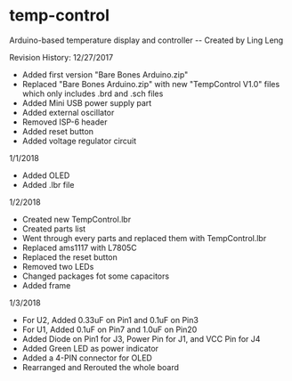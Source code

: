 # temp-control
Arduino-based temperature display and controller -- Created by Ling Leng

Revision History:
12/27/2017
- Added first version "Bare Bones Arduino.zip"
- Replaced "Bare Bones Arduino.zip" with new "TempControl V1.0" files which only includes .brd and .sch files
- Added Mini USB power supply part
- Added external oscillator
- Removed ISP-6 header
- Added reset button
- Added voltage regulator circuit

1/1/2018
- Added OLED
- Added .lbr file

1/2/2018
- Created new TempControl.lbr
- Created parts list
- Went through every parts and replaced them with TempControl.lbr
- Replaced ams1117 with L7805C
- Replaced the reset button
- Removed two LEDs
- Changed packages fot some capacitors
- Added frame

1/3/2018
- For U2, Added 0.33uF on Pin1 and 0.1uF on Pin3
- For U1, Added 0.1uF on Pin7 and 1.0uF on Pin20
- Added Diode on Pin1 for J3, Power Pin for J1, and VCC Pin for J4
- Added Green LED as power indicator
- Added a 4-PIN connector for OLED
- Rearranged and Rerouted the whole board